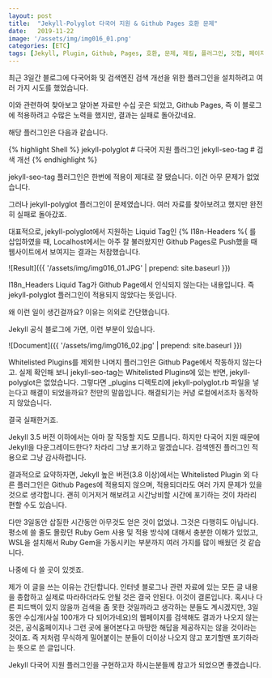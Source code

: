 ```yaml
---
layout: post
title:  "Jekyll-Polyglot 다국어 지원 & Github Pages 호환 문제"
date:   2019-11-22
image: '/assets/img/img016_01.png'
categories: [ETC]
tags: [Jekyll, Plugin, Github, Pages, 호환, 문제, 제킬, 플러그인, 깃헙, 페이지, 블로그, Polyglot, Jekyll-Polyglot, 다국어, 지원, Multilanguage, Support]
---
```


최근 3일간 블로그에 다국어화 및 검색엔진 검색 개선을 위한 플러그인을 설치하려고 여러 가지 시도를 했었습니다.

이와 관련하여 찾아보고 알아본 자료만 수십 곳은 되었고, Github Pages, 즉 이 블로그에 적용하려고 수많은 노력을 했지만, 결과는 실패로 돌아갔네요.

해당 플러그인은 다음과 같습니다.

{% highlight Shell %}
jekyll-polyglot # 다국어 지원 플러그인
jekyll-seo-tag  # 검색 개선
{% endhighlight %}

jekyll-seo-tag 플러그인은 한번에 적용이 제대로 잘 됐습니다. 이건 아무 문제가 없었습니다.

그러나 jekyll-polyglot 플러그인이 문제였습니다. 여러 자료를 찾아보려고 했지만 완전히 실패로 돌아갔죠.

대표적으로, jekyll-polyglot에서 지원하는 Liquid Tag인 &#123;% I18n-Headers %&#123; 를 삽입하였을 때, Localhost에서는 아주 잘 불러왔지만 Github Pages로 Push했을 때 웹사이트에서 보여지는 결과는 처참했습니다.

![Result]({{ '/assets/img/img016_01.JPG' | prepend: site.baseurl }})

I18n_Headers Liquid Tag가 Github Page에서 인식되지 않는다는 내용입니다. 즉 jekyll-polyglot 플러그인이 적용되지 않았다는 뜻입니다.

왜 이런 일이 생긴걸까요? 이유는 의외로 간단했습니다.

Jekyll 공식 블로그에 가면, 이런 부분이 있습니다.

![Document]({{ '/assets/img/img016_02.jpg' | prepend: site.baseurl }})

Whitelisted Plugins를 제외한 나머지 플러그인은 Github Page에서 작동하지 않는다고. 실제 확인해 보니 jekyll-seo-tag는 Whitelisted Plugins에 있는 반면, jekyll-polyglot은 없었습니다. 그렇다면 _plugins 디렉토리에 jekyll-polyglot.rb 파일을 넣는다고 해결이 되었을까요? 천만의 말씀입니다. 해결되기는 커녕 로컬에서조차 동작하지 않았습니다.

결국 실패한거죠.

Jekyll 3.5 버전 이하에서는 아마 잘 작동할 지도 모릅니다. 하지만 다국어 지원 때문에 Jekyll을 다운그레이드한다? 차라리 그냥 포기하고 말겠습니다. 검색엔진 플러그인 적용으로 그냥 감사하렵니다.

결과적으로 요약하자면, Jekyll 높은 버전(3.8 이상)에서는 Whitelisted Plugin 외 다른 플러그인은 Github Pages에 적용되지 않으며, 적용되더라도 여러 가지 문제가 있을 것으로 생각합니다. 괜히 이거저거 해보려고 시간낭비할 시간에 포기하는 것이 차라리 편할 수도 있습니다.

다만 3일동안 삽질한 시간동안 아무것도 얻은 것이 없었냐. 그것은 다행히도 아닙니다. 평소에 쓸 줄도 몰랐던 Ruby Gem 사용 및 적용 방식에 대해서 충분한 이해가 있었고, WSL을 설치해서 Ruby Gem을 가동시키는 부분까지 여러 가지를 많이 배웠던 것 같습니다.

나중에 다 쓸 곳이 있겟죠.

제가 이 글을 쓰는 이유는 간단합니다. 인터넷 블로그나 관련 자료에 있는 모든 글 내용을 종합하고 실제로 따라하더라도 안될 것은 결국 안된다. 이것이 결론입니다. 혹시나 다른 피드백이 있지 않을까 검색을 좀 못한 것일까라고 생각하는 분들도 계시겠지만, 3일동안 수십개(사실 100개가 다 되어가네요)의 웹페이지를 검색해도 결과가 나오지 않는 것은, 공식홈페이지나 그런 곳에 물어본다고 마땅한 해답을 제공하지는 않을 것이라는 것이죠. 즉 저처럼 무식하게 밀어붙이는 분들이 더이상 나오지 않고 포기할땐 포기하라는 뜻으로 쓴 글입니다.

Jekyll 다국어 지원 플러그인을 구현하고자 하시는분들께 참고가 되었으면 좋겠습니다.
